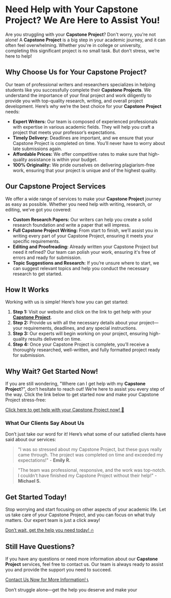 # Need Help with Your Capstone Project? We Are Here to Assist You!

Are you struggling with your **Capstone Project**? Don't worry, you're not alone! A **Capstone Project** is a big step in your academic journey, and it can often feel overwhelming. Whether you're in college or university, completing this significant project is no small task. But don’t stress, we’re here to help!

## Why Choose Us for Your Capstone Project?

Our team of professional writers and researchers specializes in helping students like you successfully complete their **Capstone Projects**. We understand the importance of your final project and work diligently to provide you with top-quality research, writing, and overall project development. Here’s why we’re the best choice for your **Capstone Project** needs:

- **Expert Writers:** Our team is composed of experienced professionals with expertise in various academic fields. They will help you craft a project that meets your professor’s expectations.
- **Timely Delivery:** Deadlines are important, and we ensure that your Capstone Project is completed on time. You’ll never have to worry about late submissions again.
- **Affordable Prices:** We offer competitive rates to make sure that high-quality assistance is within your budget.
- **100% Originality:** We pride ourselves on delivering plagiarism-free work, ensuring that your project is unique and of the highest quality.

## Our Capstone Project Services

We offer a wide range of services to make your **Capstone Project** journey as easy as possible. Whether you need help with writing, research, or editing, we’ve got you covered:

- **Custom Research Papers:** Our writers can help you create a solid research foundation and write a paper that will impress.
- **Full Capstone Project Writing:** From start to finish, we’ll assist you in writing every part of your Capstone Project, ensuring it meets your specific requirements.
- **Editing and Proofreading:** Already written your Capstone Project but need it refined? Our team can polish your work, ensuring it's free of errors and ready for submission.
- **Topic Suggestions and Research:** If you’re unsure where to start, we can suggest relevant topics and help you conduct the necessary research to get started.

## How It Works

Working with us is simple! Here’s how you can get started:

1. **Step 1:** Visit our website and click on the link to get help with your [**Capstone Project**](https://tinyurl.com/topessay?keyword=need+help+with+capstone+project).
2. **Step 2:** Provide us with all the necessary details about your project—your requirements, deadlines, and any special instructions.
3. **Step 3:** Our experts will begin working on your project, ensuring high-quality results delivered on time.
4. **Step 4:** Once your Capstone Project is complete, you’ll receive a thoroughly researched, well-written, and fully formatted project ready for submission.

## Why Wait? Get Started Now!

If you are still wondering, "Where can I get help with my **Capstone Project**?", don’t hesitate to reach out! We’re here to assist you every step of the way. Click the link below to get started now and make your Capstone Project stress-free:

[Click here to get help with your Capstone Project now! 🚀](https://tinyurl.com/topessay?keyword=need+help+with+capstone+project)

### What Our Clients Say About Us

Don’t just take our word for it! Here’s what some of our satisfied clients have said about our services:

> "I was so stressed about my Capstone Project, but these guys really came through. The project was completed on time and exceeded my expectations!" - **Emily R.**

> "The team was professional, responsive, and the work was top-notch. I couldn't have finished my Capstone Project without their help!" - **Michael S.**

## Get Started Today!

Stop worrying and start focusing on other aspects of your academic life. Let us take care of your Capstone Project, and you can focus on what truly matters. Our expert team is just a click away!

[Don’t wait, get the help you need today! 🔥](https://tinyurl.com/topessay?keyword=need+help+with+capstone+project)

## Still Have Questions?

If you have any questions or need more information about our **Capstone Project** services, feel free to contact us. Our team is always ready to assist you and provide the support you need to succeed.

[Contact Us Now for More Information! 📞](https://tinyurl.com/topessay?keyword=need+help+with+capstone+project)

Don’t struggle alone—get the help you deserve and make your <stron></stron>
